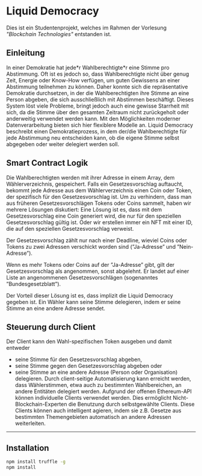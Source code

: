 # Liquid Democracy

Dies ist ein Studentenprojekt, welches im Rahmen der Vorlesung _"Blockchain Technologies"_ entstanden ist.


## Einleitung

In einer Demokratie hat jede\*r Wahlberechtigte\*r eine Stimme pro Abstimmung. Oft ist es jedoch
so, dass Wahlberechtigte nicht über genug Zeit, Energie oder Know-How verfügen, um guten
Gewissens an einer Abstimmung teilnehmen zu können. Daher konnte sich die repräsentative
Demokratie durchsetzen, in der die Wahlberechtigten ihre Stimme an eine Person abgeben, die sich
ausschließlich mit Abstimmen beschäftigt. Dieses System löst viele Probleme, bringt jedoch auch
eine gewisse Starrheit mit sich, da die Stimme über den gesamten Zeitraum nicht zurückgeholt
oder anderweitig verwendet werden kann. Mit den Möglichkeiten moderner Datenverarbeitung
bieten sich hier flexiblere Modelle an. Liquid Democracy beschreibt einen Demokratieprozess, in
dem der/die Wahlberechtigte für jede Abstimmung neu entscheiden kann, ob die eigene Stimme
selbst abgegeben oder weiter delegiert werden soll.


## Smart Contract Logik

Die Wahlberechtigten werden mit ihrer Adresse in einem Array, dem Wählerverzeichnis, gespeichert. Falls ein Gesetzesvorschlag auftaucht, bekommt jede Adresse aus dem Wählerverzeichnis
einen Coin oder Token, der spezifisch für den Gesetzesvorschlag ist. Um zu verhindern, dass man
aus früheren Gesetzesvorschlägen Tokens oder Coins sammelt, haben wir mehrere Lösungen diskutiert: Eine Lösung ist es, dass mit dem Gesetzesvorschlag eine Coin generiert wird, die nur für den
speziellen Gesetzesvorschlag gültig ist. Oder wir erstellen immer ein NFT mit einer ID, die auf
den speziellen Gesetzesvorschlag verweist.

Der Gesetzesvorschlag zählt nur nach einer Deadline, wieviel Coins oder Tokens zu zwei Adressen
verschickt worden sind (”Ja-Adresse” und ”Nein-Adresse”).

Wenn es mehr Tokens oder Coins auf der ”Ja-Adresse” gibt, gilt der Gesetzesvorschlag als
angenommen, sonst abgelehnt. Er landet auf einer Liste an angenommenen Gesetzesvorschlägen
(sogenanntes ”Bundesgesetzblatt”).

Der Vorteil dieser Lösung ist es, dass implizit die Liquid Democracy gegeben ist. Ein Wähler
kann seine Stimme delegieren, indem er seine Stimme an eine andere Adresse sendet.


## Steuerung durch Client

Der Client kann den Wahl-spezifischen Token ausgeben und damit entweder
- seine Stimme für den Gesetzesvorschlag abgeben,
- seine Stimme gegen den Gesetzesvorschlag abgeben oder
- seine Stimme an eine andere Adresse (Person oder Organisation) delegieren.
Durch client-seitige Automatisierung kann erreicht werden, dass Wählerstimmen, etwa auch zu
bestimmten Wahlbereichen, an andere Entitäten delegiert werden.
Aufgrund der offenen Ethereum-API können individuelle Clients verwendet werden. Dies
ermöglicht Nicht-Blockchain-Experten die Benutzung durch selbstgewählte Clients. Diese Clients
können auch intelligent agieren, indem sie z.B. Gesetze aus bestimmten Themengebieten automatisch an andere Adressen weiterleiten.

<hr>

## Installation

```bash
npm install truffle -g
npm install
```
